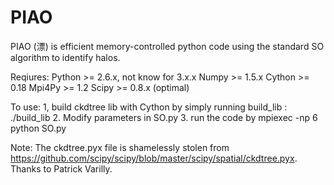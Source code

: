 PIAO
====

PIAO (漂) is efficient memory-controlled python code using the standard SO algorithm to identify halos.


Reqiures: 
    Python >= 2.6.x, not know for 3.x.x
    Numpy  >= 1.5.x
    Cython >= 0.18
    Mpi4Py >= 1.2
    Scipy  >= 0.8.x (optimal)

To use:
    1, build ckdtree lib with Cython by simply running build_lib : ./build_lib
    2. Modify parameters in SO.py
    3. run the code by mpiexec -np 6 python SO.py
    
Note:
The ckdtree.pyx file is shamelessly stolen from https://github.com/scipy/scipy/blob/master/scipy/spatial/ckdtree.pyx.
Thanks to Patrick Varilly.
